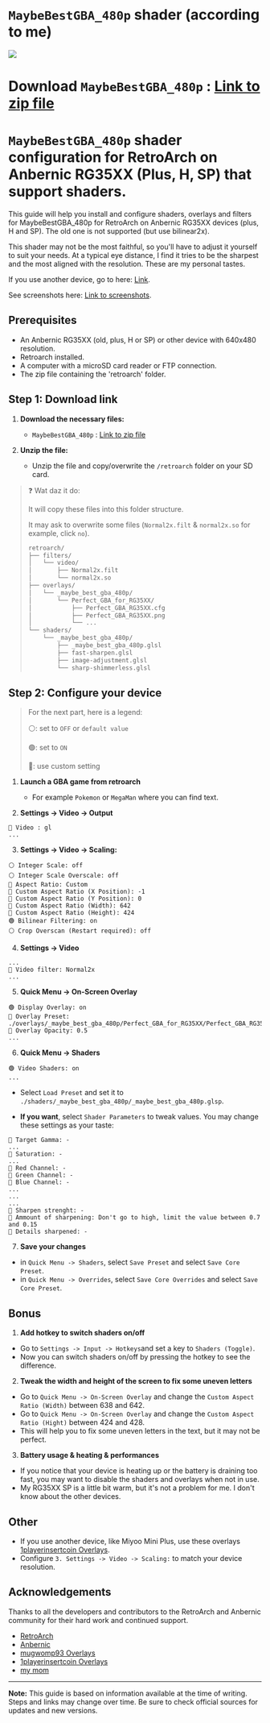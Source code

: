 # `MaybeBestGBA_480p` shader (according to me)

<img src="./screenshots/shader.png"/>

# Download `MaybeBestGBA_480p` : [Link to zip file](https://github.com/JeromeGsq/MaybeBestGBA_480p/archive/refs/heads/MaybeBestGBA_480p.zip)

# `MaybeBestGBA_480p` shader configuration for RetroArch on Anbernic RG35XX (Plus, H, SP) that support shaders.

This guide will help you install and configure shaders, overlays and filters for MaybeBestGBA_480p for RetroArch on Anbernic RG35XX devices (plus, H and SP). The old one is not supported (but use bilinear2x).

This shader may not be the most faithful, so you'll have to adjust it yourself to suit your needs.
At a typical eye distance, I find it tries to be the sharpest and the most aligned with the resolution.
These are my personal tastes.

If you use another device, go to here: [Link](#other).

See screenshots here: [Link to screenshots](./SCREENSHOTS.md).

## Prerequisites

- An Anbernic RG35XX (old, plus, H or SP) or other device with 640x480 resolution.
- Retroarch installed.
- A computer with a microSD card reader or FTP connection.
- The zip file containing the 'retroarch' folder.

## Step 1: Download link

1. **Download the necessary files:**
   - `MaybeBestGBA_480p` : [Link to zip file](https://github.com/JeromeGsq/MaybeBestGBA_480p/archive/refs/heads/MaybeBestGBA_480p.zip)

2. **Unzip the file:**
   - Unzip the file and copy/overwrite the `/retroarch` folder on your SD card.

> ❓ Wat daz it do: 
>
> It will copy these files into this folder structure.
>
> It may ask to overwrite some files (`Normal2x.filt` & `normal2x.so` for example, click `no`).
> ```sh
> retroarch/
> ├── filters/
> │   └── video/
> │       ├── Normal2x.filt
> │       └── normal2x.so
> ├── overlays/
> │   └── _maybe_best_gba_480p/
> │       └── Perfect_GBA_for_RG35XX/
> │           ├── Perfect_GBA_RG35XX.cfg
> │           ├── Perfect_GBA_RG35XX.png
> │           └── ...
> └── shaders/
>     └── _maybe_best_gba_480p/
>         ├── _maybe_best_gba_480p.glsl
>         ├── fast-sharpen.glsl
>         ├── image-adjustment.glsl
>         └── sharp-shimmerless.glsl
> ```

##  Step 2: Configure your device
   >For the next part, here is a legend:
   >
   > ⚪️: set to `OFF` or `default value`
   >
   > 🟢: set to `ON`
   >
   > 🔵: use custom setting

1. **Launch a GBA game from retroarch**
   - For example `Pokemon` or `MegaMan` where you can find text.

2. **Settings -> Video -> Output**

```
🔵 Video : gl
...
```

3. **Settings -> Video -> Scaling:**

```
⚪️ Integer Scale: off 
⚪️ Integer Scale Overscale: off 
🔵 Aspect Ratio: Custom
🔵 Custom Aspect Ratio (X Position): -1
🔵 Custom Aspect Ratio (Y Position): 0
🔵 Custom Aspect Ratio (Width): 642
🔵 Custom Aspect Ratio (Height): 424
🟢 Bilinear Filtering: on
⚪️ Crop Overscan (Restart required): off
```

4. **Settings -> Video**

```
...
🔵 Video filter: Normal2x
...
```

5. **Quick Menu -> On-Screen Overlay**

```
🟢 Display Overlay: on
🔵 Overlay Preset: ./overlays/_maybe_best_gba_480p/Perfect_GBA_for_RG35XX/Perfect_GBA_RG35XX.cfg
🔵 Overlay Opacity: 0.5
...
```

6. **Quick Menu -> Shaders**

```
🟢 Video Shaders: on
...
```
- Select `Load Preset` and set it to `./shaders/_maybe_best_gba_480p/_maybe_best_gba_480p.glsp`.

- **If you want**, select `Shader Parameters` to tweak values. You may change these settings as your taste:
```
🔵 Target Gamma: -
...
🔵 Saturation: -
...
🔵 Red Channel: -
🔵 Green Channel: -
🔵 Blue Channel: -
...
...
...
🔵 Sharpen strenght: -
🔵 Ammount of sharpening: Don't go to high, limit the value between 0.7 and 0.15
🔵 Details sharpened: -
```

7. **Save your changes**
- in `Quick Menu -> Shaders`, select `Save Preset` and select `Save Core Preset`.
- in `Quick Menu -> Overrides`, select `Save Core Overrides` and select `Save Core Preset`.


## Bonus
1. **Add hotkey to switch shaders on/off**
- Go to `Settings -> Input -> Hotkeys`and set a key to `Shaders (Toggle)`.
- Now you can switch shaders on/off by pressing the hotkey to see the difference.

2. **Tweak the width and height of the screen to fix some uneven letters**
- Go to `Quick Menu -> On-Screen Overlay` and change the `Custom Aspect Ratio (Width)` between  638 and 642. 
- Go to `Quick Menu -> On-Screen Overlay` and change the `Custom Aspect Ratio (Hight)` between  424 and 428.
- This will help you to fix some uneven letters in the text, but it may not be perfect.

3. **Battery usage & heating & performances**
- If you notice that your device is heating up or the battery is draining too fast, you may want to disable the shaders and overlays when not in use.
- My RG35XX SP is a little bit warm, but it's not a problem for me. I don't know about the other devices.

## Other
- If you use another device, like Miyoo Mini Plus, use these overlays [1playerinsertcoin Overlays](https://www.reddit.com/r/MiyooMini/comments/18ovuld/i_made_a_game_boy_advance_overlay/).
- Configure `3. Settings -> Video -> Scaling:` to match your device resolution.


## Acknowledgements

Thanks to all the developers and contributors to the RetroArch and Anbernic community for their hard work and continued support.

- [RetroArch](https://www.retroarch.com/)   
- [Anbernic](https://www.anbernic.com/)
- [mugwomp93 Overlays](https://github.com/mugwomp93/GarlicOS_Customization/tree/main)
- [1playerinsertcoin Overlays](https://www.reddit.com/r/MiyooMini/comments/18ovuld/i_made_a_game_boy_advance_overlay/)
- [my mom](https://www.youtube.com/watch?v=dQw4w9WgXcQ)

---

**Note:** This guide is based on information available at the time of writing. Steps and links may change over time. Be sure to check official sources for updates and new versions.
